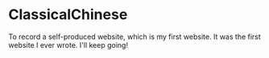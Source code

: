 # ClassicalChinese
To record a self-produced website, which is my first website. It was the first website I ever wrote. I'll keep going!
